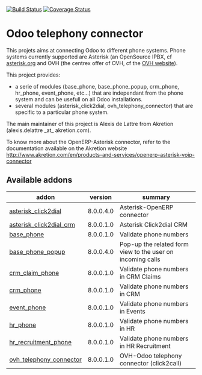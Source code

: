 [![Build Status](https://travis-ci.org/OCA/connector-telephony.svg?branch=8.0)](https://travis-ci.org/OCA/connector-telephony)
[![Coverage Status](https://coveralls.io/repos/OCA/connector-telephony/badge.png?branch=8.0)](https://coveralls.io/r/OCA/connector-telephony?branch=8.0)

# Odoo telephony connector

This projets aims at connecting Odoo to different phone systems. Phone systems currently supported are Asterisk (an OpenSource IPBX, cf [asterisk.org](http://www.asterisk.org/) and OVH (the centrex offer of OVH, cf the [OVH website](http://www.ovhtelecom.fr/telephonie/)).

This project provides:
* a serie of modules (base\_phone, base\_phone\_popup,
  crm\_phone, hr\_phone, event\_phone, etc...) that are independant from
  the phone system and can be usefull on all Odoo installations.
* several modules (asterisk\_click2dial, ovh\_telephony\_connector)
  that are specific to a particular phone system.

The main maintainer of this project is Alexis de Lattre from
Akretion (alexis.delattre \_at\_ akretion.com).

To know more about the OpenERP-Asterisk connector, refer to the documentation
 available on the Akretion website
http://www.akretion.com/en/products-and-services/openerp-asterisk-voip-connector

[//]: # (addons)
Available addons
----------------
addon | version | summary
--- | --- | ---
[asterisk_click2dial](asterisk_click2dial/) | 8.0.0.4.0 | Asterisk-OpenERP connector
[asterisk_click2dial_crm](asterisk_click2dial_crm/) | 8.0.0.1.0 | Asterisk Click2dial CRM
[base_phone](base_phone/) | 8.0.0.1.0 | Validate phone numbers
[base_phone_popup](base_phone_popup/) | 8.0.0.4.0 | Pop-up the related form view to the user on incoming calls
[crm_claim_phone](crm_claim_phone/) | 8.0.0.1.0 | Validate phone numbers in CRM Claims
[crm_phone](crm_phone/) | 8.0.0.1.0 | Validate phone numbers in CRM
[event_phone](event_phone/) | 8.0.0.1.0 | Validate phone numbers in Events
[hr_phone](hr_phone/) | 8.0.0.1.0 | Validate phone numbers in HR
[hr_recruitment_phone](hr_recruitment_phone/) | 8.0.0.1.0 | Validate phone numbers in HR Recruitment
[ovh_telephony_connector](ovh_telephony_connector/) | 8.0.0.1.0 | OVH-Odoo telephony connector (click2call)

[//]: # (end addons)
